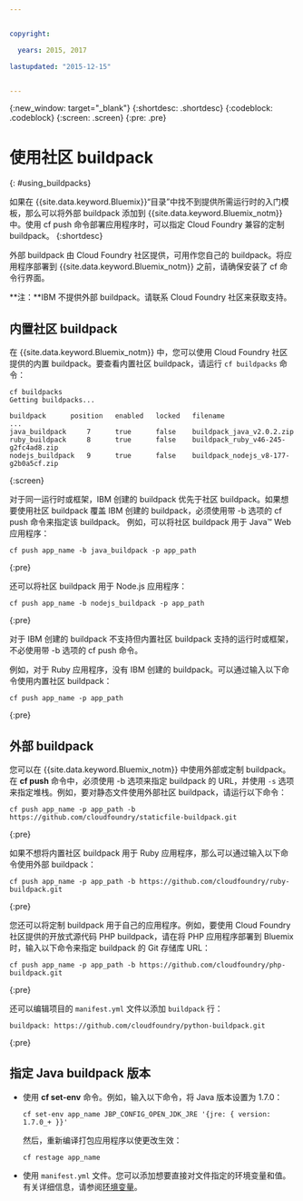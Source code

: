 ```yaml
---


copyright:

  years: 2015, 2017

lastupdated: "2015-12-15"


---
```


{:new_window: target="_blank"}
{:shortdesc: .shortdesc}
{:codeblock: .codeblock}
{:screen: .screen}
{:pre: .pre}

# 使用社区 buildpack
{: #using_buildpacks}

如果在 {{site.data.keyword.Bluemix}}“目录”中找不到提供所需运行时的入门模板，那么可以将外部 buildpack 添加到 {{site.data.keyword.Bluemix_notm}} 中。使用 cf push 命令部署应用程序时，可以指定 Cloud Foundry 兼容的定制 buildpack。
{:shortdesc}

外部 buildpack 由 Cloud Foundry 社区提供，可用作您自己的 buildpack。将应用程序部署到 {{site.data.keyword.Bluemix_notm}} 之前，请确保安装了 cf 命令行界面。

**注：**IBM 不提供外部 buildpack。请联系 Cloud Foundry 社区来获取支持。

## 内置社区 buildpack

在 {{site.data.keyword.Bluemix_notm}} 中，您可以使用 Cloud Foundry 社区提供的内置 buildpack。要查看内置社区 buildpack，请运行 `cf buildpacks` 命令：

```
cf buildpacks
Getting buildpacks...

buildpack      position   enabled   locked   filename
...
java_buildpack     7      true      false    buildpack_java_v2.0.2.zip
ruby_buildpack     8      true      false    buildpack_ruby_v46-245-g2fc4ad8.zip
nodejs_buildpack   9      true      false    buildpack_nodejs_v8-177-g2b0a5cf.zip
```
{:screen}


对于同一运行时或框架，IBM 创建的 buildpack 优先于社区 buildpack。如果想要使用社区 buildpack 覆盖 IBM 创建的 buildpack，必须使用带 -b 选项的 cf push 命令来指定该 buildpack。
例如，可以将社区 buildpack 用于 Java™ Web 应用程序：

```
cf push app_name -b java_buildpack -p app_path
```
{:pre}

还可以将社区 buildpack 用于 Node.js 应用程序：

```
cf push app_name -b nodejs_buildpack -p app_path
```
{:pre}

对于 IBM 创建的 buildpack 不支持但内置社区 buildpack 支持的运行时或框架，不必使用带 -b 选项的 cf push 命令。</p><p>例如，对于 Ruby 应用程序，没有 IBM 创建的 buildpack。可以通过输入以下命令使用内置社区 buildpack：

```
cf push app_name -p app_path
```
{:pre}

## 外部 buildpack

您可以在 {{site.data.keyword.Bluemix_notm}} 中使用外部或定制 buildpack。在 **cf push** 命令中，必须使用 -b 选项来指定 buildpack 的 URL，并使用 `-s` 选项来指定堆栈。例如，要对静态文件使用外部社区 buildpack，请运行以下命令：

```
cf push app_name -p app_path -b https://github.com/cloudfoundry/staticfile-buildpack.git
```
{:pre}

如果不想将内置社区 buildpack 用于 Ruby 应用程序，那么可以通过输入以下命令使用外部 buildpack：

```
cf push app_name -p app_path -b https://github.com/cloudfoundry/ruby-buildpack.git
```
{:pre}

您还可以将定制 buildpack 用于自己的应用程序。例如，要使用 Cloud Foundry 社区提供的开放式源代码 PHP buildpack，请在将 PHP 应用程序部署到 Bluemix 时，输入以下命令来指定 buildpack 的 Git 存储库 URL：

```
cf push app_name -p app_path -b https://github.com/cloudfoundry/php-buildpack.git
```
{:pre}

还可以编辑项目的 `manifest.yml` 文件以添加 `buildpack` 行：

```
buildpack: https://github.com/cloudfoundry/python-buildpack.git
```
{:pre}


## 指定 Java buildpack 版本

<ul>
<li>
使用 <strong>cf set-env</strong> 命令。例如，输入以下命令，将 Java 版本设置为 1.7.0：
<pre class="pre"><code>cf set-env app_name JBP_CONFIG_OPEN_JDK_JRE &apos;{jre: { version: 1.7.0_+ }}&apos;</code></pre>
<p>然后，重新编译打包应用程序以使更改生效：</p>
<pre class="pre"><code>cf restage app_name</code></pre>
</li>
<li>
使用 <code>manifest.yml</code> 文件。您可以添加想要直接对文件指定的环境变量和值。有关详细信息，请参阅<a href="https://docs.cloudfoundry.org/devguide/deploy-apps/manifest.html#env-block">环境变量</a>。</li></ul>
